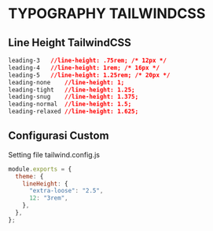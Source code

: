 # TYPOGRAPHY TAILWINDCSS

## Line Height TailwindCSS

```css
leading-3	//line-height: .75rem; /* 12px */
leading-4	//line-height: 1rem; /* 16px */
leading-5	//line-height: 1.25rem; /* 20px */
leading-none	//line-height: 1;
leading-tight	//line-height: 1.25;
leading-snug	//line-height: 1.375;
leading-normal	//line-height: 1.5;
leading-relaxed	//line-height: 1.625;
```

## Configurasi Custom

Setting file tailwind.config.js

```js
module.exports = {
  theme: {
    lineHeight: {
      "extra-loose": "2.5",
      12: "3rem",
    },
  },
};
```
